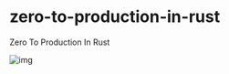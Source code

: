 # zero-to-production-in-rust
Zero To Production In Rust

![img](https://m.media-amazon.com/images/I/31kq2N+OJVL._SX398_BO1,204,203,200_.jpg)
